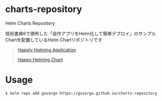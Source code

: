 # charts-repository
Helm Charts Repository

技術書典6で頒布した「自作アプリをHelm化して簡単デプロイ」のサンプルChartを配置しているHelm Chartリポジトリです

> [Happly Helming Application](https://github.com/govargo/go-happyhelming)  
> 
> [Happy Helming Chart](https://github.com/govargo/sample-charts/tree/master/charts/happyhelm)

# Usage

```
$ helm repo add govargo https://govargo.github.io/charts-repository
```
